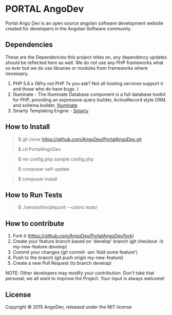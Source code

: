 # PORTAL AngoDev
Portal Ango Dev is an open source angolan software development website created for developers in the Angolan Software community.

## Dependencies
These are the Dependencies this project relies on, any dependency updates should be reflected here as well.
We do not use any PHP frameworks what so ever but we do use libraries or modules from frameworks where necessary.

1. PHP 5.6.x (Why not PHP 7x you ask? Not all hosting services support it and those who do have bugs. )
2. Illuminate - The Illuminate Database component is a full database toolkit for PHP, providing an expressive query builder, ActiveRecord               style ORM, and schema builder. [Illuminate](https://github.com/illuminate/database)
3. Smarty Templating Engine - [Smarty](https://github.com/smarty-php/smarty/)


## How to Install

> $ git clone https://github.com/AngoDev/PortalAngoDev.git

> $ cd PortalAngoDev

> $ mv config.php.sample config.php

> $ composer self-update

> $ composer install

## How to Run Tests

> $ ./vendor/bin/phpunit --colors tests/

## How to contribute

1. Fork it (https://github.com/AngoDev/PortalAngoDev/fork)
2. Create your feature branch based on 'develop' branch (git checkout -b my-new-feature develop)
3. Commit your changes (git commit -am 'Add some feature')
4. Push to the branch (git push origin my-new-feature)
5. Create a new Pull Request (to branch develop)

NOTE: Other developers may modify your contribution. Don't take that personal; we all want to improve the Project. Your input is always welcome!

## License

Copyright © 2015 AngoDev, released under the MIT license

